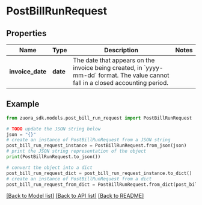 # PostBillRunRequest


## Properties

Name | Type | Description | Notes
------------ | ------------- | ------------- | -------------
**invoice_date** | **date** | The date that appears on the invoice being created, in &#x60;yyyy-mm-dd&#x60; format.   The value cannot fall in a closed accounting period.  | 

## Example

```python
from zuora_sdk.models.post_bill_run_request import PostBillRunRequest

# TODO update the JSON string below
json = "{}"
# create an instance of PostBillRunRequest from a JSON string
post_bill_run_request_instance = PostBillRunRequest.from_json(json)
# print the JSON string representation of the object
print(PostBillRunRequest.to_json())

# convert the object into a dict
post_bill_run_request_dict = post_bill_run_request_instance.to_dict()
# create an instance of PostBillRunRequest from a dict
post_bill_run_request_from_dict = PostBillRunRequest.from_dict(post_bill_run_request_dict)
```
[[Back to Model list]](../README.md#documentation-for-models) [[Back to API list]](../README.md#documentation-for-api-endpoints) [[Back to README]](../README.md)



